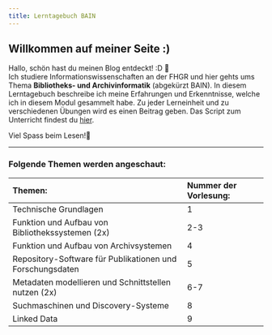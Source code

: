```yaml
---
title: Lerntagebuch BAIN
---
```


  
## Willkommen auf meiner Seite :)

Hallo, schön hast du meinen Blog entdeckt! :D 📝  
Ich studiere Informationswissenschaften an der FHGR und hier gehts ums Thema **Bibliotheks- und Archivinformatik** (abgekürzt BAIN). In diesem Lerntagebuch beschreibe ich meine Erfahrungen und Erkenntnisse, welche ich in diesem Modul gesammelt habe. Zu jeder Lerneinheit und zu verschiedenen Übungen wird es einen Beitrag geben. Das Script zum Unterricht findest du [hier](https://pad.gwdg.de/TI2mEmrgSbuQOP7nJsfoXg?both#).

Viel Spass beim Lesen!👀

- - - -
  
### Folgende Themen werden angeschaut:  

 Themen:| Nummer der Vorlesung:
 | :-- | :-- |
 Technische Grundlagen |      1
 Funktion und Aufbau von Bibliothekssystemen (2x) | 2-3
 Funktion und Aufbau von Archivsystemen | 4
 Repository-Software für Publikationen und Forschungsdaten | 5
 Metadaten modellieren und Schnittstellen nutzen (2x) | 6-7
 Suchmaschinen und Discovery-Systeme | 8
 Linked Data | 9
